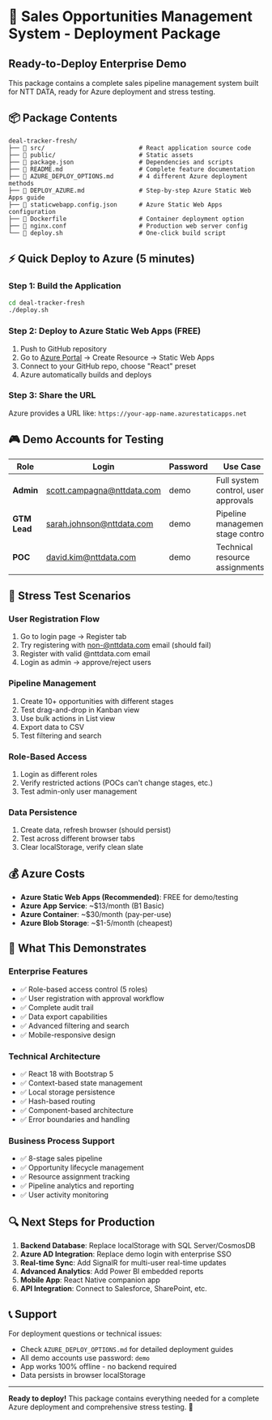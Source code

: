 # 🎯 Sales Opportunities Management System - Deployment Package

## Ready-to-Deploy Enterprise Demo

This package contains a complete sales pipeline management system built for NTT DATA, ready for Azure deployment and stress testing.

## 📦 Package Contents

```
deal-tracker-fresh/
├── 📁 src/                          # React application source code
├── 📁 public/                       # Static assets
├── 📄 package.json                  # Dependencies and scripts
├── 📄 README.md                     # Complete feature documentation
├── 📄 AZURE_DEPLOY_OPTIONS.md       # 4 different Azure deployment methods
├── 📄 DEPLOY_AZURE.md               # Step-by-step Azure Static Web Apps guide
├── 📄 staticwebapp.config.json      # Azure Static Web Apps configuration
├── 📄 Dockerfile                    # Container deployment option
├── 📄 nginx.conf                    # Production web server config
└── 🚀 deploy.sh                     # One-click build script
```

## ⚡ Quick Deploy to Azure (5 minutes)

### Step 1: Build the Application
```bash
cd deal-tracker-fresh
./deploy.sh
```

### Step 2: Deploy to Azure Static Web Apps (FREE)
1. Push to GitHub repository
2. Go to [Azure Portal](https://portal.azure.com) → Create Resource → Static Web Apps
3. Connect to your GitHub repo, choose "React" preset
4. Azure automatically builds and deploys

### Step 3: Share the URL
Azure provides a URL like: `https://your-app-name.azurestaticapps.net`

## 🎮 Demo Accounts for Testing

| Role | Login | Password | Use Case |
|------|--------|----------|----------|
| **Admin** | scott.campagna@nttdata.com | demo | Full system control, user approvals |
| **GTM Lead** | sarah.johnson@nttdata.com | demo | Pipeline management, stage control |
| **POC** | david.kim@nttdata.com | demo | Technical resource assignments |

## 🧪 Stress Test Scenarios

### User Registration Flow
1. Go to login page → Register tab
2. Try registering with non-@nttdata.com email (should fail)
3. Register with valid @nttdata.com email
4. Login as admin → approve/reject users

### Pipeline Management
1. Create 10+ opportunities with different stages
2. Test drag-and-drop in Kanban view
3. Use bulk actions in List view
4. Export data to CSV
5. Test filtering and search

### Role-Based Access
1. Login as different roles
2. Verify restricted actions (POCs can't change stages, etc.)
3. Test admin-only user management

### Data Persistence
1. Create data, refresh browser (should persist)
2. Test across different browser tabs
3. Clear localStorage, verify clean slate

## 💰 Azure Costs

- **Azure Static Web Apps (Recommended)**: FREE for demo/testing
- **Azure App Service**: ~$13/month (B1 Basic)
- **Azure Container**: ~$30/month (pay-per-use)
- **Azure Blob Storage**: ~$1-5/month (cheapest)

## 🎯 What This Demonstrates

### Enterprise Features
- ✅ Role-based access control (5 roles)
- ✅ User registration with approval workflow
- ✅ Complete audit trail
- ✅ Data export capabilities
- ✅ Advanced filtering and search
- ✅ Mobile-responsive design

### Technical Architecture  
- ✅ React 18 with Bootstrap 5
- ✅ Context-based state management
- ✅ Local storage persistence
- ✅ Hash-based routing
- ✅ Component-based architecture
- ✅ Error boundaries and handling

### Business Process Support
- ✅ 8-stage sales pipeline
- ✅ Opportunity lifecycle management
- ✅ Resource assignment tracking
- ✅ Pipeline analytics and reporting
- ✅ User activity monitoring

## 🔍 Next Steps for Production

1. **Backend Database**: Replace localStorage with SQL Server/CosmosDB
2. **Azure AD Integration**: Replace demo login with enterprise SSO
3. **Real-time Sync**: Add SignalR for multi-user real-time updates
4. **Advanced Analytics**: Add Power BI embedded reports
5. **Mobile App**: React Native companion app
6. **API Integration**: Connect to Salesforce, SharePoint, etc.

## 📞 Support

For deployment questions or technical issues:
- Check `AZURE_DEPLOY_OPTIONS.md` for detailed deployment guides
- All demo accounts use password: `demo`
- App works 100% offline - no backend required
- Data persists in browser localStorage

---

**Ready to deploy!** This package contains everything needed for a complete Azure deployment and comprehensive stress testing. 🚀